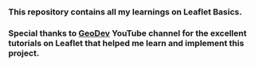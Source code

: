 ### This repository contains all my learnings on Leaflet Basics.
### Special thanks to [GeoDev](https://www.youtube.com/playlist?list=PLyWyQBSWLw1NH1wsA0wkSMTlQ45P0AqCj) YouTube channel for the excellent tutorials on Leaflet that helped me learn and implement this project.